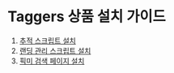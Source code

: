 # Taggers 상품 설치 가이드

1. [추적 스크립트 설치](./tracker.md)
2. [랜딩 관리 스크립트 설치](./campaign-router.md)
3. [픽미 검색 페이지 설치](./searcher.md)
